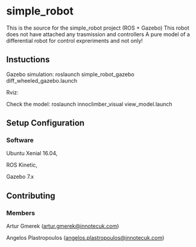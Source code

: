 # simple_robot

This is the source for the simple_robot project (ROS + Gazebo)
This robot does not have attached any trasmission and controllers
A pure model of a differential robot for control expreriments and not only!

## Instuctions

Gazebo simulation:
roslaunch simple_robot_gazebo diff_wheeled_gazebo.launch

Rviz:

Check the model: roslaunch innoclimber_visual view_model.launch


## Setup Configuration

### Software
Ubuntu Xenial 16.04,

ROS Kinetic,

Gazebo 7.x


## Contributing

### Members

Artur Gmerek (artur.gmerek@innotecuk.com)

Angelos Plastropoulos (angelos.plastropoulos@innotecuk.com)

